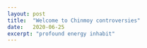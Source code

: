 ```yaml
---
layout: post
title:  "Welcome to Chinmoy controversies"
date:   2020-06-25
excerpt: "profound energy inhabit"
---
```

